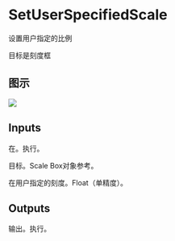 # SetUserSpecifiedScale

设置用户指定的比例

目标是刻度框

## 图示

![]($-20221218-17553737.png)

## Inputs

在。执行。

目标。Scale Box对象参考。

在用户指定的刻度。Float（单精度）。 

## Outputs

输出。执行。
